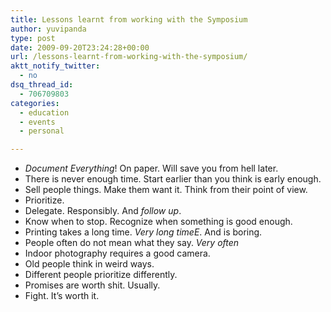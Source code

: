 ```yaml
---
title: Lessons learnt from working with the Symposium
author: yuvipanda
type: post
date: 2009-09-20T23:24:28+00:00
url: /lessons-learnt-from-working-with-the-symposium/
aktt_notify_twitter:
  - no
dsq_thread_id:
  - 706709803
categories:
  - education
  - events
  - personal

---
```

  * _Document Everything_! On paper. Will save you from hell later.
  * There is never enough time. Start earlier than you think is early enough.
  * Sell people things. Make them want it. Think from their point of view.
  * Prioritize.
  * Delegate. Responsibly. And _follow up_.
  * Know when to stop. Recognize when something is good enough.
  * Printing takes a long time. _Very long timeE_. And is boring.
  * People often do not mean what they say. _Very often_
  * Indoor photography requires a good camera.
  * Old people think in weird ways.
  * Different people prioritize differently.
  * Promises are worth shit. Usually.
  * Fight. It&#8217;s worth it.